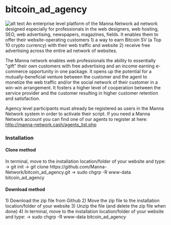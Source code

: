 
# bitcoin_ad_agency

![alt text](http://manna-network.com/images3.jpeg "Logo Title Text 1")
An enterprise level platform of the Manna Network ad network designed especially for professionals in the web designers, web hosting, SEO, web advertising, newspapers, magazines, fields. It enables them to offer their website-operating customers 1) a way to earn Bitcoin SV (a Top 10 crypto currency) with their web traffic and website 2) receive free advertising across the entire ad network of websites.

The Manna network enables web professionals the ability to essentially "gift" their own customers with free advertising and an income earning e-commerce opportunity in one package. It opens up the potential for a mutually-beneficial venture between the customer and the agent to monetize the web traffic and/or the social network of their customer in a win-win arrangement. It fosters a higher level of cooperation between the service provider and the customer resulting in higher customer retention and satisfaction. 

Agency level participants must already be registered as users in the Manna Network system in order to activate their script. If you need a Manna Network account you can find one of our agents to register at here: <a target="_blank" href="http://manna-network.cash/agents_list.php">http://manna-network.cash/agents_list.php</a>


<h3>Installation</h3>
<h4>Clone method</h4>
In terminal, move to the installation location/folder of your website and type:
-> git init
-> git clone https://github.com/Manna-Network/bitcoin_ad_agency.git
-> sudo chgrp -R www-data bitcoin_ad_agency

<h4>Download method</h4>
1) Download the zip file from Github
2) Move the zip file to the installation location/folder of your website
3) Unzip the file (and delete the zip file when done)
4) In terminal, move to the installation location/folder of your website and type:
   -> sudo chgrp -R www-data bitcoin_ad_agency



